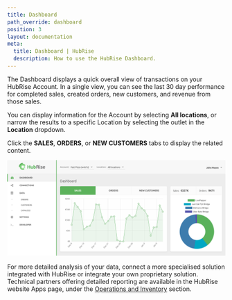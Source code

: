 ```yaml
---
title: Dashboard
path_override: dashboard
position: 3
layout: documentation
meta:
  title: Dashboard | HubRise
  description: How to use the HubRise Dashboard.
---
```


The Dashboard displays a quick overall view of transactions on your HubRise Account. In a single view, you can see the last 30 day performance for completed sales, created orders, new customers, and revenue from those sales.

You can display information for the Account by selecting **All locations**, or narrow the results to a specific Location by selecting the outlet in the **Location** dropdown.

Click the **SALES**, **ORDERS**, or **NEW CUSTOMERS** tabs to display the related content.

![HubRise dashboard](./images/078-hubrise-dashboard.png)

For more detailed analysis of your data, connect a more specialised solution integrated with HubRise or integrate your own proprietary solution.
Technical partners offering detailed reporting are available in the HubRise website Apps page, under the [Operations and Inventory](/apps#operations-and-inventory) section.
